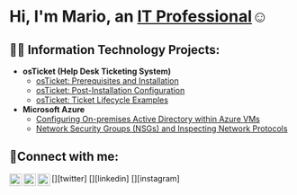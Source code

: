 <h1>Hi, I'm Mario, an <a href="https://www.linkedin.com/in/mario-soto-16919b268">IT Professional</a>☺</h1>

<h2>👨‍💻 Information Technology Projects:</h2>

- <b>osTicket (Help Desk Ticketing System)</b>
  - [osTicket: Prerequisites and Installation](https://github.com/mariodss/osticket-prereqs)
  - [osTicket: Post-Installation Configuration](https://github.com/mariodss/osticket-configuration)
  - [osTicket: Ticket Lifecycle Examples](https://github.com/mariodss/ticket-lifecycle)
- <b>Microsoft Azure</b>
  - [Configuring On-premises Active Directory within Azure VMs](https://github.com/mariodss/active-directory)
  - [Network Security Groups (NSGs) and Inspecting Network Protocols](https://github.com/joshmadakorcc/azure-network-protocols)

<h2>🤳Connect with me:</h2>

[<img align="left" alt="Josh | Twitter" width="22px" src="https://cdn.jsdelivr.net/npm/simple-icons@v3/icons/twitter.svg" />][twitter]
[<img align="left" alt="Josh | LinkedIn" width="22px" src="https://cdn.jsdelivr.net/npm/simple-icons@v3/icons/linkedin.svg" />][linkedin]
[<img align="left" alt="Josh | Instagram" width="22px" src="https://cdn.jsdelivr.net/npm/simple-icons@v3/icons/instagram.svg" />][instagram]
